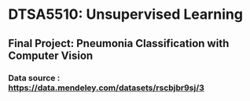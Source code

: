 # DTSA5510: Unsupervised Learning
## Final Project: Pneumonia Classification with Computer Vision
### Data source : https://data.mendeley.com/datasets/rscbjbr9sj/3
